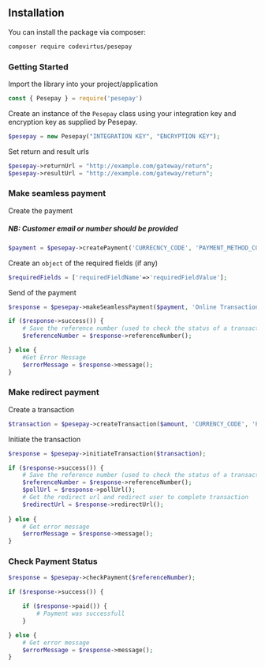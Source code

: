 ## Installation

You can install the package via composer:

```bash
composer require codevirtus/pesepay
```

### Getting Started
Import the library into your project/application

```js  
const { Pesepay } = require('pesepay')
```

Create an instance of the `Pesepay` class using your integration key and encryption key as supplied by Pesepay.

```php 
$pesepay = new Pesepay("INTEGRATION KEY", "ENCRYPTION KEY");
```

Set return and result urls

```php 
$pesepay->returnUrl = "http://example.com/gateway/return";
$pesepay->resultUrl = "http://example.com/gateway/return";
```

### Make seamless payment

Create the payment 
##### NB: Customer email or number should be provided

```php
$payment = $pesepay->createPayment('CURRECNCY_CODE', 'PAYMENT_METHOD_CODE', 'CUSTOMER_EMAIL(OPTIONAL)', 'CUSTOMER_PHONE_NUMBER(OPTIONAL)', 'CUSTOMER_NAME(OPTIONAL)');
```

Create an `object` of the required fields (if any)
```php
$requiredFields = ['requiredFieldName'=>'requiredFieldValue'];
```

Send of the payment
```php
$response = $pesepay->makeSeamlessPayment($payment, 'Online Transaction', $AMOUNT, $requiredFields, 'MERCHANT_REFERENCE(OPTIONAL)');

if ($response->success()) {
    # Save the reference number (used to check the status of a transaction)
    $referenceNumber = $response->referenceNumber();

} else {
    #Get Error Message
    $errorMessage = $response->message();
}
```

### Make redirect payment

Create a transaction
```php
$transaction = $pesepay->createTransaction($amount, 'CURRENCY_CODE', 'PAYMENT_REASON', 'MERCHANT_REFERENCE(OPTIONAL)');
```

Initiate the transaction
```php
$response = $pesepay->initiateTransaction($transaction);

if ($response->success()) {
    # Save the reference number (used to check the status of a transaction)
    $referenceNumber = $response->referenceNumber();
    $pollUrl = $response->pollUrl();
    # Get the redirect url and redirect user to complete transaction   
    $redirectUrl = $response->redirectUrl();
    
} else {
    # Get error message
    $errorMessage = $response->message();
}
```

### Check Payment Status
```php
$response = $pesepay->checkPayment($referenceNumber);

if ($response->success()) {

    if ($response->paid()) {
        # Payment was successfull
    }

} else {
    # Get error message
    $errorMessage = $response->message();
}
```
